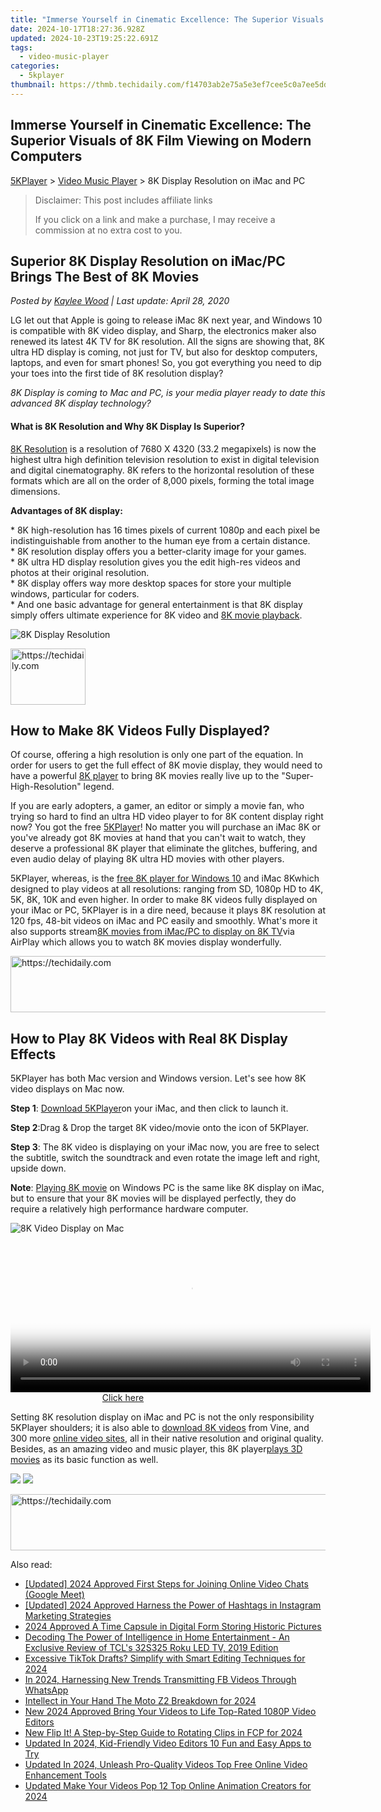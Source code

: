 ```yaml
---
title: "Immerse Yourself in Cinematic Excellence: The Superior Visuals of 8K Film Viewing on Modern Computers"
date: 2024-10-17T18:27:36.928Z
updated: 2024-10-23T19:25:22.691Z
tags:
  - video-music-player
categories:
  - 5kplayer
thumbnail: https://thmb.techidaily.com/f14703ab2e75a5e3ef7cee5c0a7ee5ddd2895b6cfd7b5126052dee0bd06c1845.jpg
---
```


## Immerse Yourself in Cinematic Excellence: The Superior Visuals of 8K Film Viewing on Modern Computers

[5KPlayer](https://tools.techidaily.com/5kplayer/products/) \> [Video Music Player](https://tools.techidaily.com/5kplayer/video-music-player/) \> 8K Display Resolution on iMac and PC

>  Disclaimer: This post includes affiliate links
>
>  If you click on a link and make a purchase, I may receive a commission at no extra cost to you.
>

## Superior 8K Display Resolution on iMac/PC Brings The Best of 8K Movies

 _Posted by [Kaylee Wood](https://www.quora.com/profile/Amanda-Hu-21) | Last update: April 28, 2020_

LG let out that Apple is going to release iMac 8K next year, and Windows 10 is compatible with 8K video display, and Sharp, the electronics maker also renewed its latest 4K TV for 8K resolution. All the signs are showing that, 8K ultra HD display is coming, not just for TV, but also for desktop computers, laptops, and even for smart phones! So, you got everything you need to dip your toes into the first tide of 8K resolution display?

  
_8K Display is coming to Mac and PC, is your media player ready to date this advanced 8K display technology?_ 

#### **What is 8K Resolution and Why 8K Display Is Superior?**

[8K Resolution](https://tools.techidaily.com/winxdvd/products/) is a resolution of 7680 X 4320 (33.2 megapixels) is now the highest ultra high definition television resolution to exist in digital television and digital cinematography. 8K refers to the horizontal resolution of these formats which are all on the order of 8,000 pixels, forming the total image dimensions. 

**Advantages of 8K display:** 

\* 8K high-resolution has 16 times pixels of current 1080p and each pixel be indistinguishable from another to the human eye from a certain distance.   
 \* 8K resolution display offers you a better-clarity image for your games.   
 \* 8K ultra HD display resolution gives you the edit high-res videos and photos at their original resolution.   
 \* 8K display offers way more desktop spaces for store your multiple windows, particular for coders.   
 \* And one basic advantage for general entertainment is that 8K display simply offers ultimate experience for 8K video and [8K movie playback](https://tools.techidaily.com/5kplayer/video-music-player/). 

![8K Display Resolution](https://www.5kplayer.com/video-music-player/img/8k-display-resolution.jpg) 

<!-- affiliate ads begin -->
<a href="https://aligracehair.sjv.io/c/5597632/2135394/19272" target="_top" id="2135394">
  <img src="//a.impactradius-go.com/display-ad/19272-2135394" border="0" alt="https://techidaily.com" width="120" height="90"/>
</a>
<img height="0" width="0" src="https://aligracehair.sjv.io/i/5597632/2135394/19272" style="position:absolute;visibility:hidden;" border="0" />
<!-- affiliate ads end -->

## How to Make 8K Videos Fully Displayed?

Of course, offering a high resolution is only one part of the equation. In order for users to get the full effect of 8K movie display, they would need to have a powerful [8K player](https://tools.techidaily.com/5kplayer/video-music-player/) to bring 8K movies really live up to the "Super-High-Resolution" legend. 

If you are early adopters, a gamer, an editor or simply a movie fan, who trying so hard to find an ultra HD video player to for 8K content display right now? You got the free [5KPlayer](https://tools.techidaily.com/5kplayer/products/)! No matter you will purchase an iMac 8K or you've already got 8K movies at hand that you can't wait to watch, they deserve a professional 8K player that eliminate the glitches, buffering, and even audio delay of playing 8K ultra HD movies with other players. 

5KPlayer, whereas, is the [free 8K player for Windows 10](https://tools.techidaily.com/5kplayer/video-music-player/) and iMac 8Kwhich designed to play videos at all resolutions: ranging from SD, 1080p HD to 4K, 5K, 8K, 10K and even higher. In order to make 8K videos fully displayed on your iMac or PC, 5KPlayer is in a dire need, because it plays 8K resolution at 120 fps, 48-bit videos on iMac and PC easily and smoothly. What's more it also supports stream[8K movies from iMac/PC to display on 8K TV](https://tools.techidaily.com/5kplayer/airplay/)via AirPlay which allows you to watch 8K movies display wonderfully. 

<!-- affiliate ads begin -->
<a href="https://appsumo.8odi.net/c/5597632/2044586/7443" target="_top" id="2044586">
  <img src="//a.impactradius-go.com/display-ad/7443-2044586" border="0" alt="https://techidaily.com" width="728" height="90"/>
</a>
<img height="0" width="0" src="https://appsumo.8odi.net/i/5597632/2044586/7443" style="position:absolute;visibility:hidden;" border="0" />
<!-- affiliate ads end -->

## How to Play 8K Videos with Real 8K Display Effects

5KPlayer has both Mac version and Windows version. Let's see how 8K video displays on Mac now. 

**Step 1**: [Download 5KPlayer](https://tools.techidaily.com/5kplayer/products/)on your iMac, and then click to launch it. 

**Step 2**:Drag & Drop the target 8K video/movie onto the icon of 5KPlayer. 

**Step 3**: The 8K video is displaying on your iMac now, you are free to select the subtitle, switch the soundtrack and even rotate the image left and right, upside down. 

**Note**: [Playing 8K movie](https://tools.techidaily.com/5kplayer/video-music-player/) on Windows PC is the same like 8K display on iMac, but to ensure that your 8K movies will be displayed perfectly, they do require a relatively high performance hardware computer. 

![8K Video Display on Mac](https://www.5kplayer.com/video-music-player/img/play-8k-movies-on-mac.jpg) 

<!-- affiliate ads begin -->
<span id="1983471">
					<video width="576" height="240" style="cursor:pointer"
           poster="//a.impactradius-go.com/display-clicktoplayimage/1983471.png"
           onclick="if(!this.playClicked){this.play();this.setAttribute('controls',true);this.playClicked=true;}">
	   <source src="//a.impactradius-go.com/display-ad/22993-1983471">
	   <img src="//a.impactradius-go.com/display-clicktoplayimage/1983471.png" style="border: none; height: 100%; width: 100%; object-fit: contain">
	</video>
	<div style="width:360px;text-align:center"><a href="javascript:window.open(decodeURIComponent('https%3A%2F%2Fhomestyler.sjv.io%2Fc%2F5597632%2F1983471%2F22993'), '_blank');void(0);">Click here</a></div>
</span>
<img height="0" width="0" src="https://imp.pxf.io/i/5597632/1983471/22993" style="position:absolute;visibility:hidden;" border="0" />
<!-- affiliate ads end -->

Setting 8K resolution display on iMac and PC is not the only responsibility 5KPlayer shoulders; it is also able to [download 8K videos](https://tools.techidaily.com/5kplayer/youtube-download/) from Vine, and 300 more [online video sites](https://tools.techidaily.com/5kplayer/youtube-download/), all in their native resolution and original quality. Besides, as an amazing video and music player, this 8K player[plays 3D movies](https://tools.techidaily.com/5kplayer/video-music-player/) as its basic function as well.

[![](https://www.5kplayer.com/video-music-player/../button/freedownbackmac.png)](https://tools.techidaily.com/5kplayer/products/) [![](https://www.5kplayer.com/video-music-player/../button/freedownwhitewin.png)](https://tools.techidaily.com/5kplayer/products/)

<!-- affiliate ads begin -->
<a href="https://appsumo.8odi.net/c/5597632/2151854/7443" target="_top" id="2151854">
  <img src="//a.impactradius-go.com/display-ad/7443-2151854" border="0" alt="https://techidaily.com" width="600" height="90"/>
</a>
<img height="0" width="0" src="https://appsumo.8odi.net/i/5597632/2151854/7443" style="position:absolute;visibility:hidden;" border="0" />
<!-- affiliate ads end -->

<ins class="adsbygoogle"
     style="display:block"
     data-ad-format="autorelaxed"
     data-ad-client="ca-pub-7571918770474297"
     data-ad-slot="1223367746"></ins>

<ins class="adsbygoogle"
     style="display:block"
     data-ad-client="ca-pub-7571918770474297"
     data-ad-slot="8358498916"
     data-ad-format="auto"
     data-full-width-responsive="true"></ins>

<span class="atpl-alsoreadstyle">Also read:</span>
<div><ul>
<li><a href="https://screen-recording.techidaily.com/updated-2024-approved-first-steps-for-joining-online-video-chats-google-meet/"><u>[Updated] 2024 Approved First Steps for Joining Online Video Chats (Google Meet)</u></a></li>
<li><a href="https://instagram-videos.techidaily.com/updated-2024-approved-harness-the-power-of-hashtags-in-instagram-marketing-strategies/"><u>[Updated] 2024 Approved Harness the Power of Hashtags in Instagram Marketing Strategies</u></a></li>
<li><a href="https://fox-helps.techidaily.com/2024-approved-a-time-capsule-in-digital-form-storing-historic-pictures/"><u>2024 Approved A Time Capsule in Digital Form Storing Historic Pictures</u></a></li>
<li><a href="https://buynow-tips.techidaily.com/decoding-the-power-of-intelligence-in-home-entertainment-an-exclusive-review-of-tcls-32s325-roku-led-tv-2019-edition/"><u>Decoding The Power of Intelligence in Home Entertainment - An Exclusive Review of TCL's 32S325 Roku LED TV, 2019 Edition</u></a></li>
<li><a href="https://some-techniques.techidaily.com/excessive-tiktok-drafts-simplify-with-smart-editing-techniques-for-2024/"><u>Excessive TikTok Drafts? Simplify with Smart Editing Techniques for 2024</u></a></li>
<li><a href="https://facebook-video-recording.techidaily.com/in-2024-harnessing-new-trends-transmitting-fb-videos-through-whatsapp/"><u>In 2024, Harnessing New Trends Transmitting FB Videos Through WhatsApp</u></a></li>
<li><a href="https://article-files.techidaily.com/intellect-in-your-hand-the-moto-z2-breakdown-for-2024/"><u>Intellect in Your Hand The Moto Z2 Breakdown for 2024</u></a></li>
<li><a href="https://video-ai-editor.techidaily.com/new-2024-approved-bring-your-videos-to-life-top-rated-1080p-video-editors/"><u>New 2024 Approved Bring Your Videos to Life Top-Rated 1080P Video Editors</u></a></li>
<li><a href="https://video-ai-editor.techidaily.com/new-flip-it-a-step-by-step-guide-to-rotating-clips-in-fcp-for-2024/"><u>New Flip It! A Step-by-Step Guide to Rotating Clips in FCP for 2024</u></a></li>
<li><a href="https://video-ai-editor.techidaily.com/updated-in-2024-kid-friendly-video-editors-10-fun-and-easy-apps-to-try/"><u>Updated In 2024, Kid-Friendly Video Editors 10 Fun and Easy Apps to Try</u></a></li>
<li><a href="https://video-ai-editor.techidaily.com/updated-in-2024-unleash-pro-quality-videos-top-free-online-video-enhancement-tools/"><u>Updated In 2024, Unleash Pro-Quality Videos Top Free Online Video Enhancement Tools</u></a></li>
<li><a href="https://video-ai-editor.techidaily.com/updated-make-your-videos-pop-12-top-online-animation-creators-for-2024/"><u>Updated Make Your Videos Pop 12 Top Online Animation Creators for 2024</u></a></li>
</ul></div>

